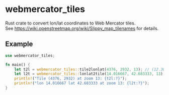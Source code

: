 # webmercator_tiles

Rust crate to convert lon/lat coordinates to Web Mercator tiles.<br>
See https://wiki.openstreetmap.org/wiki/Slippy_map_tilenames for details.

## Example

```rust
use webmercator_tiles;

fn main() {
	let t2l = webmercator_tiles::tile2lonlat(4376, 2932, 13); // (12.3046875, 45.460130637921)
	let l2t = webmercator_tiles::lonlat2tile(14.016667, 42.683333, 13); // (4414, 3019)
	println!("Tile (4376, 2932) at zoom 13: {t2l:?}");
	println!("lon 14.016667 lat 42.683333 at zoom 13: {l2t:?}");
}
```
